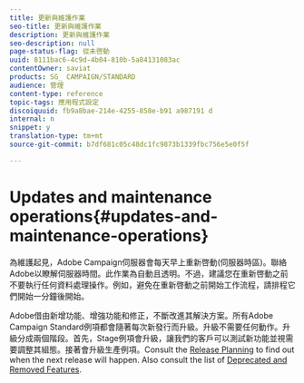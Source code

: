 ```yaml
---
title: 更新與維護作業
seo-title: 更新與維護作業
description: 更新與維護作業
seo-description: null
page-status-flag: 從未啓動
uuid: 8111bac6-4c9d-4b04-810b-5a84131083ac
contentOwner: saviat
products: SG_ CAMPAIGN/STANDARD
audience: 管理
content-type: reference
topic-tags: 應用程式設定
discoiquuid: fb9a8bae-214e-4255-858e-b91 a987191 d
internal: n
snippet: y
translation-type: tm+mt
source-git-commit: b7df681c05c48dc1fc9873b1339fbc756e5e0f5f

---
```



# Updates and maintenance operations{#updates-and-maintenance-operations}

為維護起見，Adobe Campaign伺服器會每天早上重新啓動(伺服器時區)。聯絡Adobe以瞭解伺服器時間。此作業為自動且透明。不過，建議您在重新啓動之前不要執行任何資料處理操作。例如，避免在重新啓動之前開始工作流程，請排程它們開始一分鐘後開始。

Adobe借由新增功能、增強功能和修正，不斷改進其解決方案。所有Adobe Campaign Standard例項都會隨著每次新發行而升級。升級不需要任何動作。升級分成兩個階段。首先，Stage例項會升級，讓我們的客戶可以測試新功能並視需要調整其組態。接著會升級生產例項。Consult the [Release Planning](https://helpx.adobe.com/campaign/kb/acs-release-planning.html) to find out when the next release will happen. Also consult the list of [Deprecated and Removed Features](https://helpx.adobe.com/campaign/kb/acs-deprecated-and-removed-features.html).
